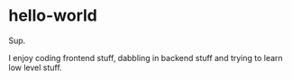 # hello-world

Sup.

I enjoy coding frontend stuff, dabbling in backend stuff and trying to learn low level stuff. 

